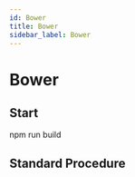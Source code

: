 ```yaml
---
id: Bower
title: Bower
sidebar_label: Bower
---
```


# Bower

## Start

  npm run build


## Standard Procedure


